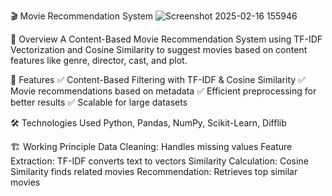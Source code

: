 🎬 Movie Recommendation System
 ![Screenshot 2025-02-16 155946](https://github.com/user-attachments/assets/ca236081-5691-4312-a07c-a545ea2d31a5)



 
📌 Overview
A Content-Based Movie Recommendation System using TF-IDF Vectorization and Cosine Similarity to suggest movies based on content features like genre, director, cast, and plot.





🚀 Features
✅ Content-Based Filtering with TF-IDF & Cosine Similarity
✅ Movie recommendations based on metadata
✅ Efficient preprocessing for better results
✅ Scalable for large datasets




🛠️ Technologies Used
Python, Pandas, NumPy, Scikit-Learn, Difflib



🏗️ Working Principle
Data Cleaning: Handles missing values
Feature Extraction: TF-IDF converts text to vectors
Similarity Calculation: Cosine Similarity finds related movies
Recommendation: Retrieves top similar movies
 
